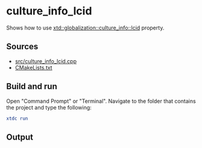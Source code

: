 # culture_info_lcid

Shows how to use [xtd::globalization::culture_info::lcid](https://gammasoft71.github.io/xtd/reference_guides/latest/classxtd_1_1globalization_1_1culture__info.html) property.

## Sources

* [src/culture_info_lcid.cpp](src/culture_info_lcid.cpp)
* [CMakeLists.txt](CMakeLists.txt)

## Build and run

Open "Command Prompt" or "Terminal". Navigate to the folder that contains the project and type the following:

```cmake
xtdc run
```

## Output

```
```
